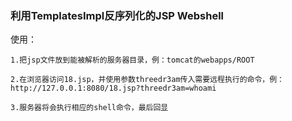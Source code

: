 ### 利用TemplatesImpl反序列化的JSP Webshell


使用：
```
1.把jsp文件放到能被解析的服务器目录，例：tomcat的webapps/ROOT

2.在浏览器访问18.jsp，并使用参数threedr3am传入需要远程执行的命令，例：http://127.0.0.1:8080/18.jsp?threedr3am=whoami

3.服务器将会执行相应的shell命令，最后回显
```